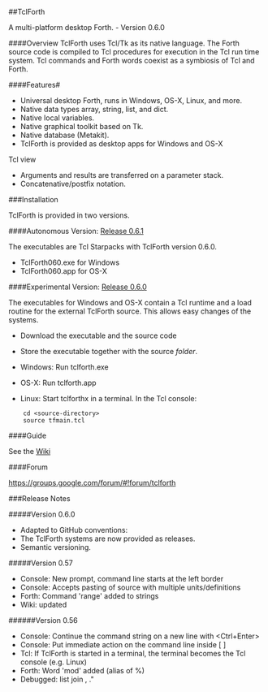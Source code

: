 ##TclForth

A multi-platform desktop Forth. - Version 0.6.0

####Overview
TclForth uses Tcl/Tk as its native language. The Forth source code is compiled to Tcl procedures for execution in the Tcl run time system. Tcl commands and Forth words coexist as a symbiosis of Tcl and Forth. 


####Features#

* Universal desktop Forth, runs in Windows, OS-X, Linux, and more. 
* Native data types array, string, list, and dict.
* Native local variables.
* Native graphical toolkit based on Tk.
* Native database (Metakit).
* TclForth is provided as desktop apps for Windows and OS-X

Tcl view

* Arguments and results are transferred on a parameter stack. 
* Concatenative/postfix notation.

###Installation

TclForth is provided in two versions.

####Autonomous Version: [Release 0.6.1](https://github.com/wolfwejgaard/tclforth/releases) 

The executables are Tcl Starpacks with TclForth version 0.6.0.

* TclForth060.exe for Windows
* TclForth060.app for OS-X



####Experimental Version: [Release 0.6.0](https://github.com/wolfwejgaard/tclforth/releases) 

The executables for Windows and OS-X contain a Tcl runtime and a load routine for the external TclForth source. This allows easy changes of the systems.

* Download the executable and the source code
* Store the executable together with the source *folder*.
* Windows: Run tclforth.exe
* OS-X: Run tclforth.app

* Linux: Start tclforthx in a terminal. In the Tcl console:

```
    cd <source-directory>
    source tfmain.tcl
```

####Guide

See the [Wiki](https://github.com/wolfwejgaard/tclforth/wiki)

####Forum

https://groups.google.com/forum/#!forum/tclforth



###Release Notes

#####Version 0.6.0

* Adapted to GitHub conventions:
* The TclForth systems are now provided as releases.
* Semantic versioning.

#####Version 0.57

* Console: New prompt, command line starts at the left border
* Console: Accepts pasting of source with multiple units/definitions 
* Forth: Command 'range' added to strings
* Wiki: updated

######Version 0.56

* Console: Continue the command string on a new line with \<Ctrl+Enter\>
* Console: Put immediate action on the command line inside [ ]
* Tcl: If TclForth is started in a terminal, the terminal becomes the Tcl console (e.g. Linux)
* Forth: Word 'mod' added (alias of %) 
* Debugged: list join ,   ."  






